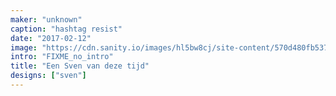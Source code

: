 ```yaml
---
maker: "unknown"
caption: "hashtag resist"
date: "2017-02-12"
image: "https://cdn.sanity.io/images/hl5bw8cj/site-content/570d480fb537020b631203b4f4f2c3817e843e2e-1080x1080.jpg"
intro: "FIXME_no_intro"
title: "Een Sven van deze tijd"
designs: ["sven"]
---
```




